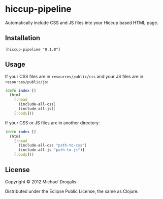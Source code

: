 # hiccup-pipeline

Automatically include CSS and JS files into your Hiccup based HTML page.

## Installation

    [hiccup-pipeline "0.1.0"]

## Usage

If your CSS files are in `resources/public/css` and your JS files are in `resources/public/js`:

```clojure
(defn index []
  (html
    [:head
      (include-all-css)
      (include-all-js)]
    [:body]))
```

If your CSS or JS files are in another directory:

```clojure
(defn index []
  (html
    [:head
      (include-all-css "path-to-css")
      (include-all-js "path-to-js")]
    [:body]))
```


## License

Copyright © 2012 Michael Drogalis

Distributed under the Eclipse Public License, the same as Clojure.

